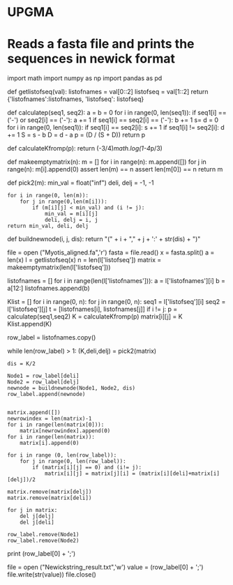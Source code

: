 # UPGMA
# Reads a fasta file and prints the sequences in newick format

import math
import numpy as np
import pandas as pd

def getlistofseq(val):
    listofnames = val[0::2]
    listofseq = val[1::2]
    return {'listofnames':listofnames, 'listofseq': listofseq}

def calculatep(seq1, seq2):
    a = b = 0
    for i in range(0, len(seq1)):
        if seq1[i] == ('-') or seq2[i] == ('-'):
            a += 1
        if seq1[i] == seq2[i] == ('-'):
            b += 1
    s= d = 0
    for i in range(0, len(seq1)):
        if seq1[i] == seq2[i]:
            s += 1
        if seq1[i] != seq2[i]:
            d += 1
    S = s - b
    D = d - a
    p = (D / (S + D))
    return p

def calculateKfromp(p):
    return (-3/4)*math.log(1-4*p/3)

def makeemptymatrix(n):
    m = []
    for i in range(n):
        m.append([])
        for j in range(n):
            m[i].append(0)
    assert len(m) == n
    assert len(m[0]) == n
    return m

def pick2(m):
    min_val = float("inf")
    deli, delj = -1, -1

    for i in range(0, len(m)):
        for j in range(0,len(m[i])):
            if (m[i][j] < min_val) and (i != j):
                min_val = m[i][j]
                deli, delj = i, j
    return min_val, deli, delj

def buildnewnode(i, j, dis):
    return "(" + i + "," + j + ':' + str(dis) + ")" 

file = open ("Myotis_aligned.fa",'r')
fasta = file.read()
x = fasta.split()
a = len(x)
l = getlistofseq(x)
n = len(l['listofseq'])
matrix = makeemptymatrix(len(l['listofseq']))

listofnames = []
for i in range(len(l['listofnames'])):
    a = l['listofnames'][i]
    b = a[12:]
    listofnames.append(b)

Klist = []
for i in range(0, n):
    for j in range(0, n):
        seq1 = l['listofseq'][i]
        seq2 = l['listofseq'][j]
        t = [listofnames[i], listofnames[j]]
        if i != j:
            p = calculatep(seq1,seq2)
            K = calculateKfromp(p)
            matrix[i][j] = K
            Klist.append(K)

row_label = listofnames.copy()

while len(row_label) > 1:
    (K,deli,delj) = pick2(matrix)
    
    dis = K/2

    Node1 = row_label[deli]
    Node2 = row_label[delj]
    newnode = buildnewnode(Node1, Node2, dis)
    row_label.append(newnode)


    matrix.append([])
    newrowindex = len(matrix)-1
    for i in range(len(matrix[0])):
        matrix[newrowindex].append(0)
    for i in range(len(matrix)):
        matrix[i].append(0)

    for i in range (0, len(row_label)):
        for j in range(0, len(row_label)):
            if (matrix[i][j] == 0) and (i!= j):
                matrix[i][j] = matrix[j][i] = (matrix[i][deli]+matrix[i][delj])/2

    matrix.remove(matrix[delj])
    matrix.remove(matrix[deli])

    for j in matrix:
        del j[delj]
        del j[deli]
    
    row_label.remove(Node1)
    row_label.remove(Node2)
    
print (row_label[0] + ';')


file = open ("Newickstring_result.txt",'w')
value = (row_label[0] + ';')
file.write(str(value))
file.close()
